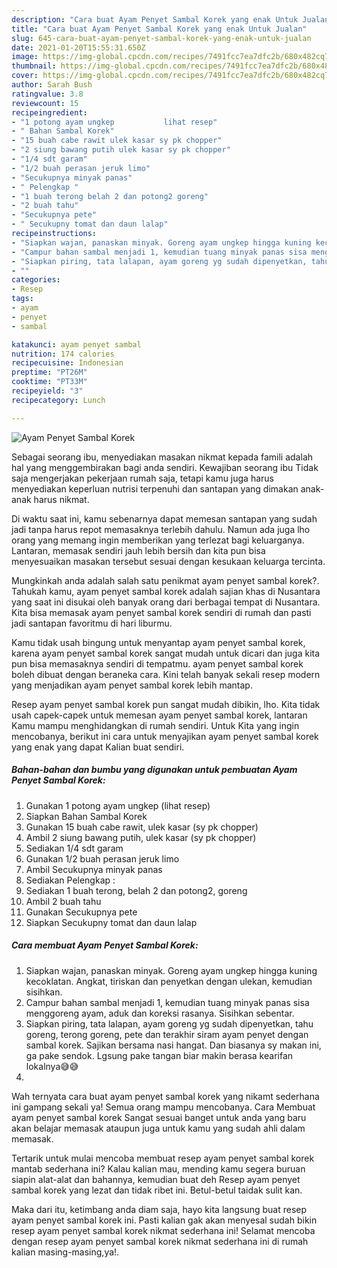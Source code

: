 ```yaml
---
description: "Cara buat Ayam Penyet Sambal Korek yang enak Untuk Jualan"
title: "Cara buat Ayam Penyet Sambal Korek yang enak Untuk Jualan"
slug: 645-cara-buat-ayam-penyet-sambal-korek-yang-enak-untuk-jualan
date: 2021-01-20T15:55:31.650Z
image: https://img-global.cpcdn.com/recipes/7491fcc7ea7dfc2b/680x482cq70/ayam-penyet-sambal-korek-foto-resep-utama.jpg
thumbnail: https://img-global.cpcdn.com/recipes/7491fcc7ea7dfc2b/680x482cq70/ayam-penyet-sambal-korek-foto-resep-utama.jpg
cover: https://img-global.cpcdn.com/recipes/7491fcc7ea7dfc2b/680x482cq70/ayam-penyet-sambal-korek-foto-resep-utama.jpg
author: Sarah Bush
ratingvalue: 3.8
reviewcount: 15
recipeingredient:
- "1 potong ayam ungkep           lihat resep"
- " Bahan Sambal Korek"
- "15 buah cabe rawit ulek kasar sy pk chopper"
- "2 siung bawang putih ulek kasar sy pk chopper"
- "1/4 sdt garam"
- "1/2 buah perasan jeruk limo"
- "Secukupnya minyak panas"
- " Pelengkap "
- "1 buah terong belah 2 dan potong2 goreng"
- "2 buah tahu"
- "Secukupnya pete"
- " Secukupny tomat dan daun lalap"
recipeinstructions:
- "Siapkan wajan, panaskan minyak. Goreng ayam ungkep hingga kuning kecoklatan. Angkat, tiriskan dan penyetkan dengan ulekan, kemudian sisihkan."
- "Campur bahan sambal menjadi 1, kemudian tuang minyak panas sisa menggoreng ayam, aduk dan koreksi rasanya. Sisihkan sebentar."
- "Siapkan piring, tata lalapan, ayam goreng yg sudah dipenyetkan, tahu goreng, terong goreng, pete dan terakhir siram ayam penyet dengan sambal korek. Sajikan bersama nasi hangat. Dan biasanya sy makan ini, ga pake sendok. Lgsung pake tangan biar makin berasa kearifan lokalnya😅😅"
- ""
categories:
- Resep
tags:
- ayam
- penyet
- sambal

katakunci: ayam penyet sambal 
nutrition: 174 calories
recipecuisine: Indonesian
preptime: "PT26M"
cooktime: "PT33M"
recipeyield: "3"
recipecategory: Lunch

---
```



![Ayam Penyet Sambal Korek](https://img-global.cpcdn.com/recipes/7491fcc7ea7dfc2b/680x482cq70/ayam-penyet-sambal-korek-foto-resep-utama.jpg)

Sebagai seorang ibu, menyediakan masakan nikmat kepada famili adalah hal yang menggembirakan bagi anda sendiri. Kewajiban seorang ibu Tidak saja mengerjakan pekerjaan rumah saja, tetapi kamu juga harus menyediakan keperluan nutrisi terpenuhi dan santapan yang dimakan anak-anak harus nikmat.

Di waktu  saat ini, kamu sebenarnya dapat memesan santapan yang sudah jadi tanpa harus repot memasaknya terlebih dahulu. Namun ada juga lho orang yang memang ingin memberikan yang terlezat bagi keluarganya. Lantaran, memasak sendiri jauh lebih bersih dan kita pun bisa menyesuaikan masakan tersebut sesuai dengan kesukaan keluarga tercinta. 



Mungkinkah anda adalah salah satu penikmat ayam penyet sambal korek?. Tahukah kamu, ayam penyet sambal korek adalah sajian khas di Nusantara yang saat ini disukai oleh banyak orang dari berbagai tempat di Nusantara. Kita bisa memasak ayam penyet sambal korek sendiri di rumah dan pasti jadi santapan favoritmu di hari liburmu.

Kamu tidak usah bingung untuk menyantap ayam penyet sambal korek, karena ayam penyet sambal korek sangat mudah untuk dicari dan juga kita pun bisa memasaknya sendiri di tempatmu. ayam penyet sambal korek boleh dibuat dengan beraneka cara. Kini telah banyak sekali resep modern yang menjadikan ayam penyet sambal korek lebih mantap.

Resep ayam penyet sambal korek pun sangat mudah dibikin, lho. Kita tidak usah capek-capek untuk memesan ayam penyet sambal korek, lantaran Kamu mampu menghidangkan di rumah sendiri. Untuk Kita yang ingin mencobanya, berikut ini cara untuk menyajikan ayam penyet sambal korek yang enak yang dapat Kalian buat sendiri.

<!--inarticleads1-->

##### Bahan-bahan dan bumbu yang digunakan untuk pembuatan Ayam Penyet Sambal Korek:

1. Gunakan 1 potong ayam ungkep           (lihat resep)
1. Siapkan  Bahan Sambal Korek
1. Gunakan 15 buah cabe rawit, ulek kasar (sy pk chopper)
1. Ambil 2 siung bawang putih, ulek kasar (sy pk chopper)
1. Sediakan 1/4 sdt garam
1. Gunakan 1/2 buah perasan jeruk limo
1. Ambil Secukupnya minyak panas
1. Sediakan  Pelengkap :
1. Sediakan 1 buah terong, belah 2 dan potong2, goreng
1. Ambil 2 buah tahu
1. Gunakan Secukupnya pete
1. Siapkan  Secukupny tomat dan daun lalap




<!--inarticleads2-->

##### Cara membuat Ayam Penyet Sambal Korek:

1. Siapkan wajan, panaskan minyak. Goreng ayam ungkep hingga kuning kecoklatan. Angkat, tiriskan dan penyetkan dengan ulekan, kemudian sisihkan.
1. Campur bahan sambal menjadi 1, kemudian tuang minyak panas sisa menggoreng ayam, aduk dan koreksi rasanya. Sisihkan sebentar.
1. Siapkan piring, tata lalapan, ayam goreng yg sudah dipenyetkan, tahu goreng, terong goreng, pete dan terakhir siram ayam penyet dengan sambal korek. Sajikan bersama nasi hangat. Dan biasanya sy makan ini, ga pake sendok. Lgsung pake tangan biar makin berasa kearifan lokalnya😅😅
1. 




Wah ternyata cara buat ayam penyet sambal korek yang nikamt sederhana ini gampang sekali ya! Semua orang mampu mencobanya. Cara Membuat ayam penyet sambal korek Sangat sesuai banget untuk anda yang baru akan belajar memasak ataupun juga untuk kamu yang sudah ahli dalam memasak.

Tertarik untuk mulai mencoba membuat resep ayam penyet sambal korek mantab sederhana ini? Kalau kalian mau, mending kamu segera buruan siapin alat-alat dan bahannya, kemudian buat deh Resep ayam penyet sambal korek yang lezat dan tidak ribet ini. Betul-betul taidak sulit kan. 

Maka dari itu, ketimbang anda diam saja, hayo kita langsung buat resep ayam penyet sambal korek ini. Pasti kalian gak akan menyesal sudah bikin resep ayam penyet sambal korek nikmat sederhana ini! Selamat mencoba dengan resep ayam penyet sambal korek nikmat sederhana ini di rumah kalian masing-masing,ya!.

